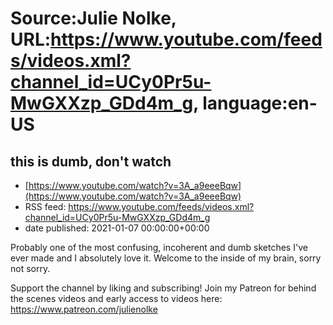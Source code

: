 # Source:Julie Nolke, URL:https://www.youtube.com/feeds/videos.xml?channel_id=UCy0Pr5u-MwGXXzp_GDd4m_g, language:en-US

## this is dumb, don't watch
 - [https://www.youtube.com/watch?v=3A_a9eeeBqw](https://www.youtube.com/watch?v=3A_a9eeeBqw)
 - RSS feed: https://www.youtube.com/feeds/videos.xml?channel_id=UCy0Pr5u-MwGXXzp_GDd4m_g
 - date published: 2021-01-07 00:00:00+00:00

Probably one of the most confusing, incoherent and dumb sketches I've ever made and I absolutely love it. Welcome to the inside of my brain, sorry not sorry. 

Support the channel by liking and subscribing! 
Join my Patreon for behind the scenes videos and early access to videos here: https://www.patreon.com/julienolke

